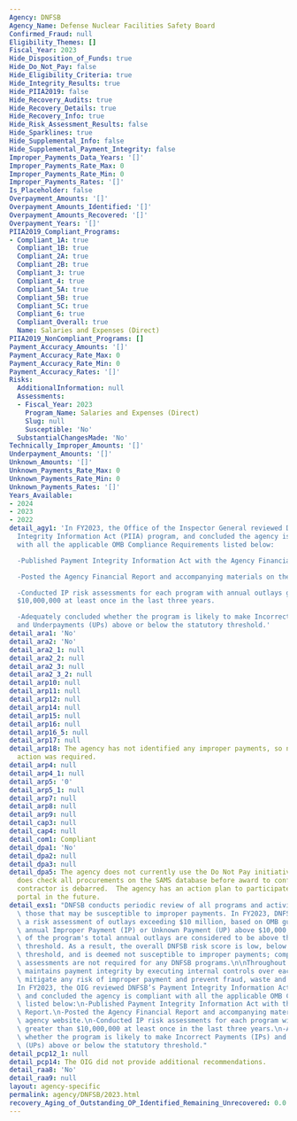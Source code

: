 ```yaml
---
Agency: DNFSB
Agency_Name: Defense Nuclear Facilities Safety Board
Confirmed_Fraud: null
Eligibility_Themes: []
Fiscal_Year: 2023
Hide_Disposition_of_Funds: true
Hide_Do_Not_Pay: false
Hide_Eligibility_Criteria: true
Hide_Integrity_Results: true
Hide_PIIA2019: false
Hide_Recovery_Audits: true
Hide_Recovery_Details: true
Hide_Recovery_Info: true
Hide_Risk_Assessment_Results: false
Hide_Sparklines: true
Hide_Supplemental_Info: false
Hide_Supplemental_Payment_Integrity: false
Improper_Payments_Data_Years: '[]'
Improper_Payments_Rate_Max: 0
Improper_Payments_Rate_Min: 0
Improper_Payments_Rates: '[]'
Is_Placeholder: false
Overpayment_Amounts: '[]'
Overpayment_Amounts_Identified: '[]'
Overpayment_Amounts_Recovered: '[]'
Overpayment_Years: '[]'
PIIA2019_Compliant_Programs:
- Compliant_1A: true
  Compliant_1B: true
  Compliant_2A: true
  Compliant_2B: true
  Compliant_3: true
  Compliant_4: true
  Compliant_5A: true
  Compliant_5B: true
  Compliant_5C: true
  Compliant_6: true
  Compliant_Overall: true
  Name: Salaries and Expenses (Direct)
PIIA2019_NonCompliant_Programs: []
Payment_Accuracy_Amounts: '[]'
Payment_Accuracy_Rate_Max: 0
Payment_Accuracy_Rate_Min: 0
Payment_Accuracy_Rates: '[]'
Risks:
  AdditionalInformation: null
  Assessments:
  - Fiscal_Year: 2023
    Program_Name: Salaries and Expenses (Direct)
    Slug: null
    Susceptible: 'No'
  SubstantialChangesMade: 'No'
Technically_Improper_Amounts: '[]'
Underpayment_Amounts: '[]'
Unknown_Amounts: '[]'
Unknown_Payments_Rate_Max: 0
Unknown_Payments_Rate_Min: 0
Unknown_Payments_Rates: '[]'
Years_Available:
- 2024
- 2023
- 2022
detail_agy1: 'In FY2023, the Office of the Inspector General reviewed DNFSB’s Payment
  Integrity Information Act (PIIA) program, and concluded the agency is compliant
  with all the applicable OMB Compliance Requirements listed below:

  -Published Payment Integrity Information Act with the Agency Financial Report.

  -Posted the Agency Financial Report and accompanying materials on the agency website.

  -Conducted IP risk assessments for each program with annual outlays greater than
  $10,000,000 at least once in the last three years.

  -Adequately concluded whether the program is likely to make Incorrect Payments (IPs)
  and Underpayments (UPs) above or below the statutory threshold.'
detail_ara1: 'No'
detail_ara2: 'No'
detail_ara2_1: null
detail_ara2_2: null
detail_ara2_3: null
detail_ara2_3_2: null
detail_arp10: null
detail_arp11: null
detail_arp12: null
detail_arp14: null
detail_arp15: null
detail_arp16: null
detail_arp16_5: null
detail_arp17: null
detail_arp18: The agency has not identified any improper payments, so no additional
  action was required.
detail_arp4: null
detail_arp4_1: null
detail_arp5: '0'
detail_arp5_1: null
detail_arp7: null
detail_arp8: null
detail_arp9: null
detail_cap3: null
detail_cap4: null
detail_com1: Compliant
detail_dpa1: 'No'
detail_dpa2: null
detail_dpa3: null
detail_dpa5: The agency does not currently use the Do Not Pay initiative portal but
  does check all procurements on the SAMS database before award to confirm if the
  contractor is debarred.  The agency has an action plan to participate in the DNP
  portal in the future.
detail_exs1: "DNFSB conducts periodic review of all programs and activities to identify\
  \ those that may be susceptible to improper payments. In FY2023, DNFSB performed\
  \ a risk assessment of outlays exceeding $10 million, based on OMB guidance M-21-19,\
  \ annual Improper Payment (IP) or Unknown Payment (UP) above $10,000,000 and 1.5%\
  \ of the program's total annual outlays are considered to be above the statutory\
  \ threshold. As a result, the overall DNFSB risk score is low, below the statutory\
  \ threshold, and is deemed not susceptible to improper payments; comprehensive risk\
  \ assessments are not required for any DNFSB programs.\n\nThroughout the year, DNFSB\
  \ maintains payment integrity by executing internal controls over each payment to\
  \ mitigate any risk of improper payment and prevent fraud, waste and abuse.  \n\n\
  In FY2023, the OIG reviewed DNFSB’s Payment Integrity Information Act (PIIA) program,\
  \ and concluded the agency is compliant with all the applicable OMB Compliance Requirements\
  \ listed below:\n-Published Payment Integrity Information Act with the Agency Financial\
  \ Report.\n-Posted the Agency Financial Report and accompanying materials on the\
  \ agency website.\n-Conducted IP risk assessments for each program with annual outlays\
  \ greater than $10,000,000 at least once in the last three years.\n-Adequately concluded\
  \ whether the program is likely to make Incorrect Payments (IPs) and Underpayments\
  \ (UPs) above or below the statutory threshold."
detail_pcp12_1: null
detail_pcp14: The OIG did not provide additional recommendations.
detail_raa8: 'No'
detail_raa9: null
layout: agency-specific
permalink: agency/DNFSB/2023.html
recovery_Aging_of_Outstanding_OP_Identified_Remaining_Unrecovered: 0.0
---
```


